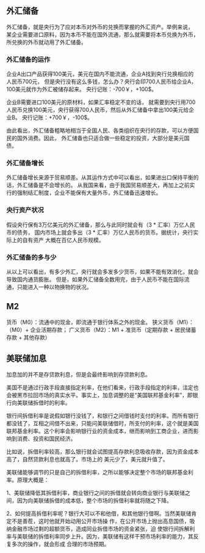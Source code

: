 ## 外汇储备
外汇储备，就是央行为了应对本币对外币的兑换而掌握的外汇资产。举例来说，
某企业需要进口原料，因为本币不能在国外流通，那么就需要将本币兑换为外币，
所兑换的外币就动用了外汇储备。

### 外汇储备的运作
企业A出口产品获得100美元，美元在国内不能流通，企业A找到央行兑换相应的人民币700元，
但是央行没有这么多钱，怎么办？央行会印700人民币给企业A，100美元就作为外汇被储存起来。
央行记账：-700￥，+100$。

企业B需要进口100美元的原材料，如果汇率稳定不变的话，
就需要到央行用700人民币兑换100美元，央行获得700人民币，然后从外汇储备中拿出100美元给企业B。
央行记账：+700￥，-100$。

由此看出，外汇储备粗略地相当于全国人民、各类组织在央行的存款，可以方便国民的国外消费。因此，
外汇储备也只适合做一些稳定的投资，大部分是美元国债。

### 外汇储备增长
外汇储备增长来源于贸易顺差。从其运作方式中可以看出，如果进出口保持平衡的话，外汇储备是不会增长的。
从我国来看，由于我国贸易顺差大，再加上之前实行的强制结汇制度，企业不能保有大量外币，外汇储备迅速增长。

### 央行资产状况
假设央行保有3万亿美元的外汇储备，那么与此同时就会有（3 * 汇率）万亿人民币的债务，
国内市场上就会多出（3 * 汇率）万亿人民币的货币。据统计，央行实际上的自有资产
大概在百亿人民币规模。

### 外汇储备的多与少
从以上可以看出，有多少外汇，央行就会多发多少货币，如果不能有效消化，就会导致国内通货膨胀。
但是，如果外汇储备全数用完，由于人民币不能在国际流通，只能进入一种以物换物的状况。

## M2
货币（M0）：流通中的现金，即流通于银行体系之外的现金。
狭义货币（M1）：（M0）+ 企业活期存款；
广义货币（M2）：M1 + 准货币（定期存款 + 居民储蓄存款 + 其他存款）

## 美联储加息
加息加的并不是存贷款利息，但是会最终影响到存贷款利息。

美国不是通过行政手段直接指定利率，在他们看来，行政手段指定的利率，注定也会被黑市拉回市场的真实水平。事实上，加息调整的是“美国联邦基金利率”，即银行向美联储拆借时的利率。

银行间拆借利率是说假如银行没钱了，和银行之间借钱时支付的利率。而所有银行都没钱了，互相之间借不出来，只能问美联储借时，所支付的利率，这个就是美国联邦基金利率。这个利率会影响银行业的资金成本，继而影响到工商企业，进而影响到消费、投资和国民经济。

比如说，拆借利率较高，那么银行就会试图提高存款利息吸收存款，因为资金成本高了，自然贷款利息也就高了。市场上的
美元少了，美元就升值了。

美联储能够调节的只是自己的拆借利率，之所以能够决定整个市场的联邦基金利率。原理大概是：

1、美联储降低其拆借利率，商业银行之间的拆借就会转向商业银行与美联储之间，因为向美联储拆借的成本低，整个市场的拆借利率就将随之下降。

2、如何提高拆借利率呢？银行大可以不和他借，和其他银行借啊。当然美联储肯定不是善茬，这时他就开始动用公开市场操
作，在公开市场上抛出高息国债，吸纳金融市场过剩的超额货币，造成同业拆借市场的资金紧张，迫
使银行间拆解利率与美联储的拆借利率同步上升。因为，美联储有这样干预市场利率的能力，其反复多次的操作，就会形成
合理的市场预期。